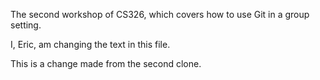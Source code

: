 
The second workshop of CS326, which covers how to use Git in a group setting.

I, Eric, am changing the text in this file.

This is a change made from the second clone.
